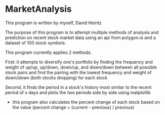 # MarketAnalysis

This program is written by myself, David Heintz

The purpose of this program is to attempt multiple methods of analysis and prediction on recent stock market data using an api from polygon.io and a dataset of 100 stock symbols.

This program currently applies 2 methods.

First: it attempts to diversify one's portfolio by finding the frequency and weight of up/up, up/down, down/up, and down/down between all possible stock pairs and find the pairing with the lowest frequency and weight of down/down (both stocks dropping) for each stock

Second, it finds the period in a stock's history most similar to the recent period of x days and plots the two periods side by side using matplotlib

* this program also calculates the percent change of each stock based on the value (percent change = (current - previous) / previous)
